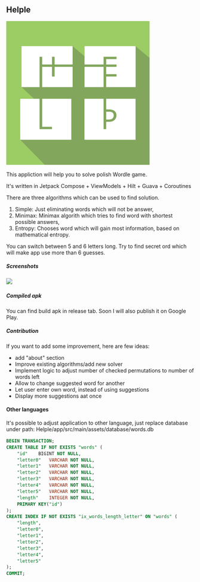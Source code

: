 ## Helple

![Helple icon](https://raw.githubusercontent.com/mrugacz95/Helple/main/images/helple_app_icon.svg)

This appliction will help you to solve polish Wordle game.

It's written in Jetpack Compose + ViewModels + Hilt + Guava + Coroutines

There are three algorithms which can be used to find solution.
1. Simple: Just eliminating words which will not be answer,
2. Minimax: Minimax algorith which tries to find word with shortest possible answers,
3. Entropy: Chooses word which will gain most information, based on mathematical entropy.

You can switch between 5 and 6 letters long. Try to find secret ord which will make app use more than 6 guesses.

##### Screenshots

<img src=https://user-images.githubusercontent.com/12548284/174679050-4b36b3a6-8f5b-4662-84d9-0b5156a3b0c1.gif width="250px">

##### Compiled apk

You can find build apk in release tab. Soon I will also publish it on Google Play.

##### Contribution

If you want to add some improvement, here are few ideas:

* add "about" section
* Improve existing algorithms/add new solver
* Implement logic to adjust number of checked permutations to number of words left
* Allow to change suggested word for another
* Let user enter own word, instead of using suggestions
* Display more suggestions aat once


#### Other languages

It's possible to adjust application to other language, just replace database under path: Helple/app/src/main/assets/database/words.db

```sql
BEGIN TRANSACTION;
CREATE TABLE IF NOT EXISTS "words" (
	"id"	BIGINT NOT NULL,
	"letter0"	VARCHAR NOT NULL,
	"letter1"	VARCHAR NOT NULL,
	"letter2"	VARCHAR NOT NULL,
	"letter3"	VARCHAR NOT NULL,
	"letter4"	VARCHAR NOT NULL,
	"letter5"	VARCHAR NOT NULL,
	"length"	INTEGER NOT NULL,
	PRIMARY KEY("id")
);
CREATE INDEX IF NOT EXISTS "ix_words_length_letter" ON "words" (
	"length",
	"letter0",
	"letter1",
	"letter2",
	"letter3",
	"letter4",
	"letter5"
);
COMMIT;
```
